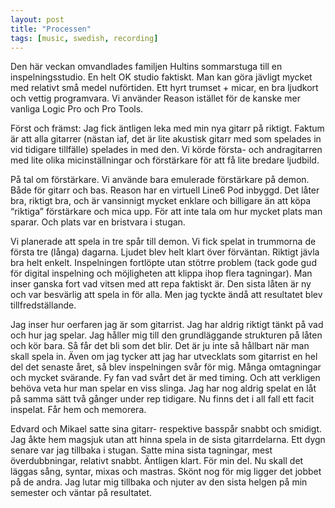 ```yaml
---
layout: post
title: "Processen"
tags: [music, swedish, recording]
---
```


Den här veckan omvandlades familjen Hultins sommarstuga till en inspelningsstudio. En helt OK studio faktiskt. Man kan göra jävligt mycket med relativt små medel nuförtiden. Ett hyrt trumset + micar, en bra ljudkort och vettig programvara. Vi använder Reason istället för de kanske mer vanliga Logic Pro och Pro Tools.

Först och främst: Jag fick äntligen leka med min nya gitarr på riktigt. Faktum är att alla gitarrer (nästan iaf, det är lite akustisk gitarr med som spelades in vid tidigare tillfälle) spelades in med den. Vi körde första- och andragitarren med lite olika micinställningar och förstärkare för att få lite bredare ljudbild.

På tal om förstärkare. Vi använde bara emulerade förstärkare på demon. Både för gitarr och bas. Reason har en virtuell Line6 Pod inbyggd. Det låter bra, riktigt bra, och är vansinnigt mycket enklare och billigare än att köpa “riktiga” förstärkare och mica upp. För att inte tala om hur mycket plats man sparar. Och plats var en bristvara i stugan.

Vi planerade att spela in tre spår till demon. Vi fick spelat in trummorna de första tre (långa) dagarna. Ljudet blev helt klart över förväntan. Riktigt jävla bra helt enkelt. Inspelningen fortlöpte utan stötrre problem (tack gode gud för digital inspelning och möjligheten att klippa ihop flera tagningar). Man inser ganska fort vad vitsen med att repa faktiskt är. Den sista låten är ny och var besvärlig att spela in för alla. Men jag tyckte ändå att resultatet blev tillfredställande.

Jag inser hur oerfaren jag är som gitarrist. Jag har aldrig riktigt tänkt på vad och hur jag spelar. Jag håller mig till den grundläggande strukturen på låten och kör bara. Så får det bli som det blir. Det är ju inte så hållbart när man skall spela in. Även om jag tycker att jag har utvecklats som gitarrist en hel del det senaste året, så blev inspelningen svår för mig. Många omtagningar och mycket svärande. Fy fan vad svårt det är med timing. Och att verkligen behöva veta hur man spelar en viss slinga. Jag har nog aldrig spelat en låt på samma sätt två gånger under rep tidigare. Nu finns det i all fall ett facit inspelat. Får hem och memorera.

Edvard och Mikael satte sina gitarr- respektive basspår snabbt och smidigt. Jag åkte hem magsjuk utan att hinna spela in de sista gitarrdelarna. Ett dygn senare var jag tillbaka i stugan. Satte mina sista tagningar, mest överdubbningar, relativt snabbt. Äntligen klart. För min del. Nu skall det läggas sång, syntar, mixas och mastras. Skönt nog för mig ligger det jobbet på de andra. Jag lutar mig tillbaka och njuter av den sista helgen på min semester och väntar på resultatet.